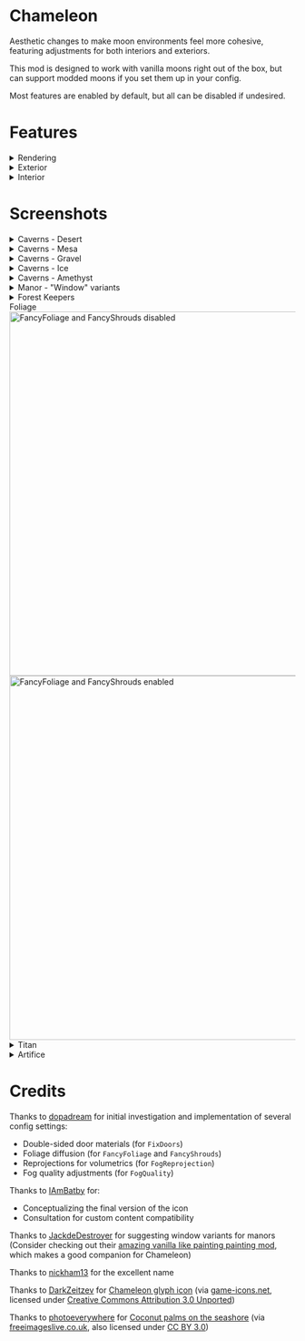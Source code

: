 # Chameleon

Aesthetic changes to make moon environments feel more cohesive, featuring adjustments for both interiors and exteriors.

This mod is designed to work with vanilla moons right out of the box, but can support modded moons if you set them up in your config.

Most features are enabled by default, but all can be disabled if undesired.

# Features

<details>
<summary>Rendering</summary>

- `PlanetPreview` - You can see the planet and moon you are currently orbiting on the ship's external camera. (Restored feature from v38)
  - Disable this setting if you experience over-exposed lighting on the ship (such as when using [Celestial Tint](https://thunderstore.io/c/lethal-company/p/sfDesat/Celestial_Tint/))
- `FancyFoliage` - Improves the shaders used on foliage to allow light to spread through the leaves.
- `FancyShrouds` - Applies the same visual improvements from `FancyFoliage` to Vain Shrouds (for [YesFox](https://thunderstore.io/c/lethal-company/p/Dev1A3/YesFox/) users)
- `FogQuality` - Increases the quality of fog volumes, to reduce visible noise ("graininess") but at the cost of performance.
- `FogReprojection` - Also reduces fog noise. "Light shapes" have much better definition.
  - This setting will cause flashlights (and other extremely dynamic light sources) to leave trails behind when they are moving at high speeds.
  - Since it's not a drop-in improvement, it is disabled by default, but give it a try if `FogQuality` settings are too expensive for you!
- `FixTitanVolume` - Fixes Titan using the wrong volumetric profile. (Most notably, the sky is erroneously a lot brighter than the other snowy moons)
- `FixArtificeVolume` - Fixes Artifice's volumetric profile, which has the exact opposite issue of Titan (uses the snowy profile instead of the default)
  - It makes the sky a lot clearer, and in general, makes everything brighter and feel more lively
  
</details>

<details>
<summary>Exterior</summary>

- `FancyEntranceDoors` - Replaces the main entrance doors with the fancy variant when a manor interior generates.
- `RecolorRandomRocks` - Randomly generated boulders (on the surface) will be snow white on blizzard moons.
- `RainyMarch` - March will experience near-constant drizzling rain, just like the terminal says. (Does not affect quicksand generation)
- `StormyGordion` - Gordion will experience near-constant heavy rain, as in the terminal. (Lightning does not strike at The Company)
  - Choose from `Never`, `Chance`, or `Always`.
  - The specific chance is dynamic and non-configurable.
- `EclipsesBlockMusic` - Prevent the morning/afternoon ambient tracks from playing during Eclipsed weather, which has its own ambience.
- `GiantSkins` - Forest Keepers will blend in more with the environment.
  - When spawning on snowy moons, they will be coated in snow like the trees.
  - When burnt to death by an explosion, their body will appear charred.
  - If you experience issues with other skin mods, you should disable this.

</details>

<details>
<summary>Interior</summary>

- `DoorLightColors` - The light shining behind the entrance doors (on factory and mineshaft) will change color depending on the current moon, weather conditions, and time of day.
- `PowerOffBreakerBox` - Turns off the light on the breaker box when the apparatus gets unplugged.
- `FixDoorMeshes` - Fixes factory doors not displaying glass on both sides of the frame. Fixes doorknobs looking broken on one side of all door variants (except mineshaft's)
- `WeatherAmbience` - Makes rain and blizzards faintly audible while inside of the building.
  - Volume slider goes from 0 (0%) to 1 (100%).

<details>
<summary>Interior - Manor</summary>

- `PowerOffWindows` - Turns off the "fake windows" when the breaker box is turned off.
- `BlackoutWindows` - When windows are powered off, they will be solid black, instead of faintly displaying the current window graphic.
- `PastureWindowsList` - A list of moons that support the vanilla window variant.
- `CanyonWindowsList` - A list of moons that support the canyon window variant.
- `SnowyWindowsList` - A list of moons that support the snowy window variant.
- `FloweryWindowsList` - A list of moons that support the "flowery" window variant.
- `BeachWindowsList` - A list of moons that support the beach window variant.
- `HotSpringsWindowsList` - A list of moons that support the hot springs window variant.
- `BrokenScreenWindowsList` - A list of moons that support the broken screen window variant.

</details>

<details>
<summary>Interior - Mineshaft</summary>

- `VanillaCavesList` - Lets you specify the weight of vanilla caverns on moons (in case you want random variation)
- `IceCavesList` - A list of moons that support generating ice caverns.
- `AmethystCavesList` - A list of moons that support generating amethyst caverns.
- `DesertCavesList` - A list of moons that support generating desert caverns.
- `MesaCavesList` - A list of moons that support generating mesa caverns.
- `GravelCavesList` - A list of moons that support generating gravel caverns.
- `AutoAdaptSnow` - Automatically enables ice caverns on modded moons if they are snowy. If you use [Artifice Blizzard](https://thunderstore.io/c/lethal-company/p/ButteryStancakes/ArtificeBlizzard/), this will also enable ice caves specifically when the surface is snowy.

</details>
</details>

# Screenshots

<details>
<summary>Caverns - Desert</summary>

<img src="https://i.ibb.co/SXQS278/desert1.png" alt="Desert #1" width="640"/>
<img src="https://i.ibb.co/m8Y4D8W/desert2.png" alt="Desert #2" width="640"/>
<img src="https://i.ibb.co/284s47h/desert3.png" alt="Desert #3" width="640"/>
<img src="https://i.ibb.co/0r36tRF/desert4.png" alt="Desert #4" width="640"/>

</details>

<details>
<summary>Caverns - Mesa</summary>

<img src="https://i.ibb.co/T0HyBGW/mesa1.png" alt="Mesa #1" width="640"/>
<img src="https://i.ibb.co/vL2ZNYv/mesa2.png" alt="Mesa #2" width="640"/>
<img src="https://i.ibb.co/L9H49gx/mesa3.png" alt="Mesa #3" width="640"/>

</details>

<details>
<summary>Caverns - Gravel</summary>

<img src="https://i.ibb.co/yf7jJLx/gravel1.png" alt="Gravel #1" width="640"/>
<img src="https://i.ibb.co/F4s5Tb7/gravel2.png" alt="Gravel #2" width="640"/>
<img src="https://i.ibb.co/524QVLM/gravel3.png" alt="Gravel #3" width="640"/>
<img src="https://i.ibb.co/vqwvJ0t/gravel4.png" alt="Gravel #4" width="640"/>

</details>

<details>
<summary>Caverns - Ice</summary>

<img src="https://i.ibb.co/w7TRj6z/ice1.png" alt="Ice #1" width="640"/>
<img src="https://i.ibb.co/7VVp171/ice2.png" alt="Ice #2" width="640"/>
<img src="https://i.ibb.co/bg4BkY5/ice3.png" alt="Ice #3" width="640"/>
<img src="https://i.ibb.co/nkn96mb/ice4.png" alt="Ice #4" width="640"/>

</details>

<details>
<summary>Caverns - Amethyst</summary>

<img src="https://i.ibb.co/FW12Rsr/amethyst1.png" alt="Amethyst #1" width="640"/>
<img src="https://i.ibb.co/km7x4Tm/amethyst2.png" alt="Amethyst #2" width="640"/>
<img src="https://i.ibb.co/GMHpvMC/amethyst3.png" alt="Amethyst #3" width="640"/>
<img src="https://i.ibb.co/SV8VzZY/amethyst4.png" alt="Amethyst #4" width="640"/>

</details>

<details>
<summary>Manor - "Window" variants</summary>

<img src="https://i.ibb.co/rc9WJ16/offense-window.png" alt="Canyon" width="640"/>
<img src="https://i.ibb.co/kqS0w5X/rend-window.png" alt="Snowy" width="640"/>
<img src="https://i.ibb.co/gryYNdB/embrion-window.png" alt="Beach" width="640"/>

</details>

<details>
<summary>Forest Keepers</summary>

<img src="https://i.ibb.co/1KG1bYd/snowygiant.png" alt="Snowy giant" width="640"/>
<img src="https://i.ibb.co/xLqW5MP/burntgiant.png" alt="Burnt giant" width="640"/>

</details

<details>
<summary>Foliage</summary>

<img src="https://i.ibb.co/5sBCprV/foliagevanilla.png" alt="FancyFoliage and FancyShrouds disabled" width="640"/>
<img src="https://i.ibb.co/7WhtYhS/foliagefix.png" alt="FancyFoliage and FancyShrouds enabled" width="640"/>

</details>

<details>
<summary>Titan</summary>

<img src="https://i.ibb.co/3hgWpzs/titanvanilla.png" alt="FixTitanVolume disabled" width="640"/>
<img src="https://i.ibb.co/hgdGVsz/titanfix.png" alt="FixTitanVolume enabled" width="640"/>

</details>

<details>
<summary>Artifice</summary>

<img src="https://i.ibb.co/sF08rgG/artificevanilla.png" alt="FixArtificeVolume disabled" width="640"/>
<img src="https://i.ibb.co/7V003WH/artificefix.png" alt="FixArtificeVolume enabled" width="640"/>

</details>

# Credits

Thanks to [dopadream](https://thunderstore.io/c/lethal-company/p/dopadream/) for initial investigation and implementation of several config settings:
- Double-sided door materials (for `FixDoors`)
- Foliage diffusion (for `FancyFoliage` and `FancyShrouds`)
- Reprojections for volumetrics (for `FogReprojection`)
- Fog quality adjustments (for `FogQuality`)

Thanks to [IAmBatby](https://thunderstore.io/c/lethal-company/p/IAmBatby/) for:
- Conceptualizing the final version of the icon
- Consultation for custom content compatibility

Thanks to [JackdeDestroyer](https://thunderstore.io/c/lethal-company/p/JackdeDestroyer/Jacks_AMAZING_vanilla_like_painting_PAINTING_MOD/) for suggesting window variants for manors (Consider checking out their [amazing vanilla like painting painting mod](https://thunderstore.io/c/lethal-company/p/JackdeDestroyer/Jacks_AMAZING_vanilla_like_painting_PAINTING_MOD/), which makes a good companion for Chameleon)

Thanks to [nickham13](https://thunderstore.io/c/lethal-company/p/nickham13/) for the excellent name

Thanks to [DarkZeitzev](https://www.deviantart.com/darkzaitzev) for [Chameleon glyph icon](https://game-icons.net/1x1/darkzaitzev/chameleon-glyph.html) (via [game-icons.net](https://game-icons.net/), licensed under [Creative Commons Attribution 3.0 Unported](https://creativecommons.org/licenses/by/3.0/))

Thanks to [photoeverywhere](http://photoeverywhere.co.uk/) for [Coconut palms on the seashore](https://www.freeimageslive.co.uk/free_stock_image/coconut-palms-jpg) (via [freeimageslive.co.uk](https://www.freeimageslive.co.uk/), also licensed under [CC BY 3.0](https://creativecommons.org/licenses/by/3.0/))